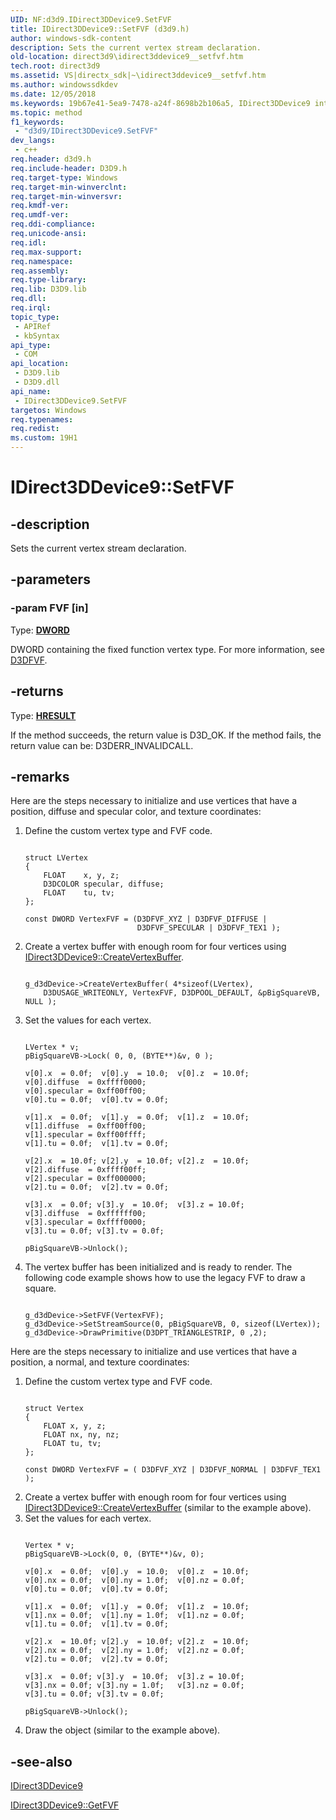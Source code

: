 ```yaml
---
UID: NF:d3d9.IDirect3DDevice9.SetFVF
title: IDirect3DDevice9::SetFVF (d3d9.h)
author: windows-sdk-content
description: Sets the current vertex stream declaration.
old-location: direct3d9\idirect3ddevice9__setfvf.htm
tech.root: direct3d9
ms.assetid: VS|directx_sdk|~\idirect3ddevice9__setfvf.htm
ms.author: windowssdkdev
ms.date: 12/05/2018
ms.keywords: 19b67e41-5ea9-7478-a24f-8698b2b106a5, IDirect3DDevice9 interface [Direct3D 9],SetFVF method, IDirect3DDevice9.SetFVF, IDirect3DDevice9::SetFVF, SetFVF, SetFVF method [Direct3D 9], SetFVF method [Direct3D 9],IDirect3DDevice9 interface, d3d9helper/IDirect3DDevice9::SetFVF, direct3d9.idirect3ddevice9__setfvf
ms.topic: method
f1_keywords: 
 - "d3d9/IDirect3DDevice9.SetFVF"
dev_langs:
 - c++
req.header: d3d9.h
req.include-header: D3D9.h
req.target-type: Windows
req.target-min-winverclnt: 
req.target-min-winversvr: 
req.kmdf-ver: 
req.umdf-ver: 
req.ddi-compliance: 
req.unicode-ansi: 
req.idl: 
req.max-support: 
req.namespace: 
req.assembly: 
req.type-library: 
req.lib: D3D9.lib
req.dll: 
req.irql: 
topic_type:
 - APIRef
 - kbSyntax
api_type:
 - COM
api_location:
 - D3D9.lib
 - D3D9.dll
api_name:
 - IDirect3DDevice9.SetFVF
targetos: Windows
req.typenames: 
req.redist: 
ms.custom: 19H1
---
```


# IDirect3DDevice9::SetFVF


## -description


Sets the current vertex stream declaration.


## -parameters




### -param FVF [in]

Type: <b><a href="https://docs.microsoft.com/windows/desktop/WinProg/windows-data-types">DWORD</a></b>

DWORD containing the fixed function vertex type. For more information, see <a href="https://docs.microsoft.com/windows/desktop/direct3d9/d3dfvf">D3DFVF</a>.


## -returns



Type: <b><a href="https://docs.microsoft.com/previous-versions/windows/desktop/legacy/hh437604(v=vs.85)">HRESULT</a></b>

If the method succeeds, the return value is D3D_OK. If the method fails, the return value can be:
     D3DERR_INVALIDCALL.




## -remarks



Here are the steps necessary to initialize and use vertices that have a position, diffuse and specular color, and texture coordinates:

<ol>
<li>
Define the custom vertex type and FVF code.


```

struct LVertex
{
    FLOAT    x, y, z;
    D3DCOLOR specular, diffuse;
    FLOAT    tu, tv;
};
    
const DWORD VertexFVF = (D3DFVF_XYZ | D3DFVF_DIFFUSE |
                         D3DFVF_SPECULAR | D3DFVF_TEX1 );

```


</li>
<li>
Create a vertex buffer with enough room for four vertices using <a href="https://docs.microsoft.com/windows/desktop/api/d3d9/nf-d3d9-idirect3ddevice9-createvertexbuffer">IDirect3DDevice9::CreateVertexBuffer</a>.
    



```

g_d3dDevice->CreateVertexBuffer( 4*sizeof(LVertex),  
    D3DUSAGE_WRITEONLY, VertexFVF, D3DPOOL_DEFAULT, &pBigSquareVB, NULL );

```


</li>
<li>
Set the values for each vertex.
    
    
    



```

LVertex * v;
pBigSquareVB->Lock( 0, 0, (BYTE**)&v, 0 );
    
v[0].x  = 0.0f;  v[0].y  = 10.0;  v[0].z  = 10.0f;
v[0].diffuse  = 0xffff0000;
v[0].specular = 0xff00ff00;
v[0].tu = 0.0f;  v[0].tv = 0.0f;
    
v[1].x  = 0.0f;  v[1].y  = 0.0f;  v[1].z  = 10.0f;
v[1].diffuse  = 0xff00ff00;
v[1].specular = 0xff00ffff;
v[1].tu = 0.0f;  v[1].tv = 0.0f;
    
v[2].x  = 10.0f; v[2].y  = 10.0f; v[2].z  = 10.0f;
v[2].diffuse  = 0xffff00ff;
v[2].specular = 0xff000000;
v[2].tu = 0.0f;  v[2].tv = 0.0f;
    
v[3].x  = 0.0f; v[3].y  = 10.0f;  v[3].z = 10.0f;
v[3].diffuse  = 0xffffff00;
v[3].specular = 0xffff0000;
v[3].tu = 0.0f; v[3].tv = 0.0f;
    
pBigSquareVB->Unlock();

```


</li>
<li>
The vertex buffer has been initialized and is ready to render. The following code example shows how to use the legacy FVF to draw a square.
    
    
    



```

g_d3dDevice->SetFVF(VertexFVF);
g_d3dDevice->SetStreamSource(0, pBigSquareVB, 0, sizeof(LVertex));
g_d3dDevice->DrawPrimitive(D3DPT_TRIANGLESTRIP, 0 ,2);

```


</li>
</ol>
Here are the steps necessary to initialize and use vertices that have a position, a normal, and texture coordinates:

<ol>
<li>
Define the custom vertex type and FVF code.


```

struct Vertex
{
    FLOAT x, y, z;
    FLOAT nx, ny, nz;
    FLOAT tu, tv;
};
    
const DWORD VertexFVF = ( D3DFVF_XYZ | D3DFVF_NORMAL | D3DFVF_TEX1 );

```


</li>
<li>
Create a vertex buffer with enough room for four vertices using <a href="https://docs.microsoft.com/windows/desktop/api/d3d9/nf-d3d9-idirect3ddevice9-createvertexbuffer">IDirect3DDevice9::CreateVertexBuffer</a> (similar to the example above).

</li>
<li>
Set the values for each vertex.
    
    
    



```

Vertex * v;
pBigSquareVB->Lock(0, 0, (BYTE**)&v, 0);
    
v[0].x  = 0.0f;  v[0].y  = 10.0;  v[0].z  = 10.0f;
v[0].nx = 0.0f;  v[0].ny = 1.0f;  v[0].nz = 0.0f;
v[0].tu = 0.0f;  v[0].tv = 0.0f;

v[1].x  = 0.0f;  v[1].y  = 0.0f;  v[1].z  = 10.0f;
v[1].nx = 0.0f;  v[1].ny = 1.0f;  v[1].nz = 0.0f;
v[1].tu = 0.0f;  v[1].tv = 0.0f;
    
v[2].x  = 10.0f; v[2].y  = 10.0f; v[2].z  = 10.0f;
v[2].nx = 0.0f;  v[2].ny = 1.0f;  v[2].nz = 0.0f;
v[2].tu = 0.0f;  v[2].tv = 0.0f;
    
v[3].x  = 0.0f; v[3].y  = 10.0f;  v[3].z = 10.0f;
v[3].nx = 0.0f; v[3].ny = 1.0f;   v[3].nz = 0.0f;
v[3].tu = 0.0f; v[3].tv = 0.0f;
    
pBigSquareVB->Unlock();

```


</li>
<li>Draw the object (similar to the example above).</li>
</ol>



## -see-also




<a href="https://docs.microsoft.com/windows/desktop/api/d3d9helper/nn-d3d9helper-idirect3ddevice9">IDirect3DDevice9</a>



<a href="https://docs.microsoft.com/windows/desktop/api/d3d9/nf-d3d9-idirect3ddevice9-getfvf">IDirect3DDevice9::GetFVF</a>
 

 

